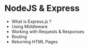 # NodeJS & Express

* What is Express.js ?
* Using Middleware
* Working with Requests & Responses
* Routing
* Returning HTML Pages
